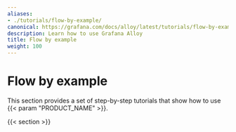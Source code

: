 ```yaml
---
aliases:
- ./tutorials/flow-by-example/
canonical: https://grafana.com/docs/alloy/latest/tutorials/flow-by-example/
description: Learn how to use Grafana Alloy
title: Flow by example
weight: 100
---
```


# Flow by example

This section provides a set of step-by-step tutorials that show how to use {{< param "PRODUCT_NAME" >}}.

{{< section >}}
